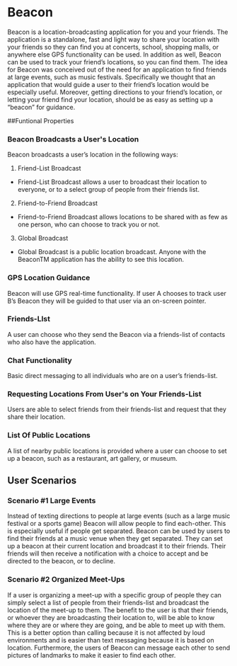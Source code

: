 # Beacon

Beacon is a location-broadcasting application for you and your friends. The application is a standalone, fast and light way to share your location with your friends so they can find you at concerts, school, shopping malls, or anywhere else GPS functionality can be used. In addition as well, Beacon can be used to track your friend’s locations, so you can find them.
The idea for Beacon was conceived out of the need for an application to find friends at large events, such as music festivals. Specifically we thought that an application that would guide a user to their friend’s location would be especially useful. Moreover, getting directions to your friend’s location, or letting your friend find your location, should be as easy as setting up a “beacon” for guidance.

##Funtional Properties
### Beacon Broadcasts a User's Location 
Beacon broadcasts a user’s location in the following ways:
1. Friend-List Broadcast
- Friend-List Broadcast allows a user to broadcast their location to everyone, or to a select group of people from their friends list.
2. Friend-to-Friend Broadcast
- Friend-to-Friend Broadcast allows locations to be shared with as few as one person, who can choose to track you or not.
3. Global Broadcast
- Global Broadcast is a public location broadcast. Anyone with the BeaconTM application has the ability to see this location.

### GPS Location Guidance
Beacon will use GPS real-time functionality. If user A chooses to track user B’s Beacon they will be guided to that user via an on-screen pointer.
### Friends-LIst
A user can choose who they send the Beacon via a friends-list of contacts who also have the application.
### Chat Functionality
Basic direct messaging to all individuals who are on a user’s friends-list.
### Requesting Locations From User's on Your Friends-List
Users are able to select friends from their friends-list and request that they share their location.
### List Of Public Locations
A list of nearby public locations is provided where a user can choose to set up a beacon, such as a restaurant, art gallery, or museum.

## User Scenarios
### Scenario #1 Large Events
Instead of texting directions to people at large events (such as a large music festival or a sports game) Beacon will allow people to find each-other. This is especially useful if people get separated. Beacon can be used by users to find their friends at a music venue when they get separated. They can set up a beacon at their current location and broadcast it to their friends. Their friends will then receive a notification with a choice to accept and be directed to the beacon, or to decline.
### Scenario #2 Organized Meet-Ups
If a user is organizing a meet-up with a specific group of people they can simply select a list of people from their friends-list and broadcast the location of the meet-up to them.
The benefit to the user is that their friends, or whoever they are broadcasting their location to, will be able to know where they are or where they are going, and be able to meet up with them. This is a better option than calling because it is not affected by loud environments and is easier than text messaging because it is based on location. Furthermore, the users of Beacon can message each other to send pictures of landmarks to make it easier to find each other.
 
